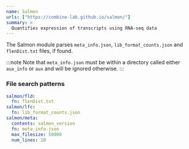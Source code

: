 ```yaml
---
name: Salmon
urls: ["https://combine-lab.github.io/salmon/"]
summary: >
  Quantifies expression of transcripts using RNA-seq data
---
```


The Salmon module parses `meta_info.json`, `lib_format_counts.json` and `flenDist.txt` files, if found.

:::note
Note that `meta_info.json` must be within a directory called either `aux_info` or `aux` and will be ignored
otherwise.
:::

### File search patterns

```yaml
salmon/fld:
  fn: flenDist.txt
salmon/lfc:
  fn: lib_format_counts.json
salmon/meta:
  contents: salmon_version
  fn: meta_info.json
  max_filesize: 50000
  num_lines: 10
```

